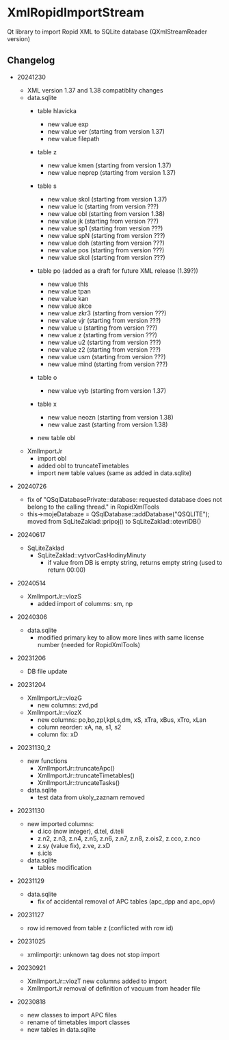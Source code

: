 # XmlRopidImportStream
Qt library to import Ropid XML to SQLite database (QXmlStreamReader version)

## Changelog
- 20241230
    - XML version 1.37 and 1.38 compatiblity changes
    - data.sqlite
        - table hlavicka
            - new value exp
            - new value ver (starting from version 1.37)
            - new value filepath
        - table z
            - new value kmen (starting from version 1.37)
            - new value neprep (starting from version 1.37)
        - table s
            - new value skol (starting from version 1.37) 
            - new value lc (starting from version ???) 
            - new value obl (starting from version 1.38) 
            - new value jk (starting from version ???) 
            - new value sp1 (starting from version ???) 
            - new value spN (starting from version ???) 
            - new value doh (starting from version ???) 
            - new value pos (starting from version ???) 
            - new value skol (starting from version ???) 
        - table po (added as a draft for future XML release (1.39?))
            - new value thls
            - new value tpan
            - new value kan
            - new value akce
            - new value zkr3 (starting from version ???)
            - new value vjr (starting from version ???)
            - new value u (starting from version ???)
            - new value z (starting from version ???)
            - new value u2 (starting from version ???)
            - new value z2 (starting from version ???)
            - new value usm (starting from version ???)
            - new value mind (starting from version ???)

        - table o
            - new value vyb (starting from version 1.37) 
        - table x
            - new value neozn (starting from version 1.38) 
            - new value zast (starting from version 1.38) 
        - new table obl
    - XmlImportJr
        - import obl
        - added obl to truncateTimetables
        - import new table values (same as added in data.sqlite)

- 20240726
    - fix of "QSqlDatabasePrivate::database: requested database does not belong to the calling thread." in RopidXmlTools 
    - this->mojeDatabaze = QSqlDatabase::addDatabase("QSQLITE"); moved from SqLiteZaklad::pripoj() to SqLiteZaklad::otevriDB()
- 20240617
    - SqLiteZaklad
        - SqLiteZaklad::vytvorCasHodinyMinuty
            - if value from DB is empty string, returns empty string (used to return 00:00)
- 20240514
    - XmlImportJr::vlozS
        - added import of columms: sm, np
- 20240306
    - data.sqlite
        - modified primary key to allow more lines with same license number (needed for RopidXmlTools)
- 20231206
    - DB file update
- 20231204
    - XmlImportJr::vlozG
        - new columns: zvd,pd
    - XmlImportJr::vlozX
        - new columns: po,bp,zpl,kpl,s,dm, xS, xTra, xBus, xTro, xLan
        - column reorder: xA, na, s1, s2
        - column fix: xD

- 20231130_2
    - new functions 
        - XmlImportJr::truncateApc()
        - XmlImportJr::truncateTimetables()
        - XmlImportJr::truncateTasks()
    - data.sqlite
        - test data from ukoly_zaznam removed
- 20231130    
    - new imported columns:
        - d.ico (now integer), d.tel, d.teli        
        - z.n2, z.n3, z.n4, z.n5, z.n6, z.n7, z.n8, z.ois2, z.cco, z.nco
        - z.sy (value fix), z.ve, z.xD
        - s.icls
    - data.sqlite
        - tables modification

- 20231129
    - data.sqlite
        - fix of accidental removal of APC tables (apc_dpp and apc_opv)
- 20231127
    - row id removed from table z (conflicted with row id)
- 20231025
    - xmlimportjr: unknown tag does not stop import
- 20230921
    - XmlImportJr::vlozT new columns added to import
    - XmlImportJr removal of definition of vacuum from header file
- 20230818
    - new classes to import APC files
    - rename of timetables import classes
    - new tables in data.sqlite
